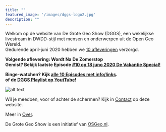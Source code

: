```yaml
---
title: ""
featured_image: '/images/dggs-logo2.jpg'
description: ""
---
```


Welkom op de website van De Grote Geo Show (DGGS), een wekelijkse  
livestream in DWDD-stijl met mensen en onderwerpen uit de Open Geo Wereld.   
Gedurende april-juni 2020 hebben we [10 afleveringen](/episode/) verzorgd.
 
__Volgende aflevering: Wordt Na De Zomerstop__  
__Gemist? Bekijk laatste Episode [#10 op 18 juno 2020 De Vakantie Special!](/episode/episode-0010/)__  

__Binge-watchen? Kijk [alle 10 Episodes met info/links](/episode).__  
__of de [DGGS Playlist op YoutTube](https://www.youtube.com/playlist?list=PLJMEnRQpAfZqCkhGh3lb3KUnXssK7Sk6C)!__

![alt text](/images/episode-0006/screenshot-all.jpg "Impressie Episode #6 - 21 Mei 2020")

Wil je meedoen, voor of achter de schermen?
Kijk in [Contact](/contact/) op deze website.

Meer in [Over](/about/).

De Grote Geo Show is een initiatief van [OSGeo.nl](https://osgeo.nl).
                                                                   